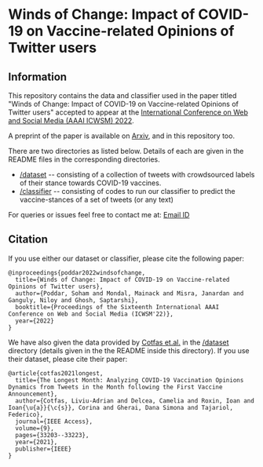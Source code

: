 # Winds of Change: Impact of COVID-19 on Vaccine-related Opinions of Twitter users

## Information
This repository contains the data and classifier used in the paper titled "Winds of Change: Impact of COVID-19 on Vaccine-related Opinions of Twitter users" accepted to appear at the [International Conference on Web and Social Media (AAAI ICWSM) 2022](https://www.icwsm.org/2022/index.html/ "ICWSM Website").

A preprint of the paper is available on [Arxiv](https://arxiv.org/abs/2111.10667 "Paper on Arxiv"), and in this repository too.

There are two directories as listed below. Details of each are given in the README files in the corresponding directories.
- [/dataset](/dataset) -- consisting of a collection of tweets with crowdsourced labels of their stance towards COVID-19 vaccines.
- [/classifier](/classifier) -- consisting of codes to run our classifier to predict the vaccine-stances of a set of tweets (or any text)

For queries or issues feel free to contact me at: [Email ID](mailto:sohampoddar@kgpian.iitkgp.ac.in)

## Citation
If you use either our dataset or classifier, please cite the following paper:
```
@inproceedings{poddar2022windsofchange,
  title={Winds of Change: Impact of COVID-19 on Vaccine-related Opinions of Twitter users},
  author={Poddar, Soham and Mondal, Mainack and Misra, Janardan and Ganguly, Niloy and Ghosh, Saptarshi},
  booktitle={Proceedings of the Sixteenth International AAAI Conference on Web and Social Media (ICWSM'22)},
  year={2022}
}
```


We have also given the data provided by [Cotfas et.al.](https://github.com/liviucotfas/covid-19-vaccination-hesitancy "Cotfas Github repository") in the [/dataset](./dataset) directory (details given in the the README inside this directory). If you use their dataset, please cite their paper:
```
@article{cotfas2021longest,
  title={The Longest Month: Analyzing COVID-19 Vaccination Opinions Dynamics from Tweets in the Month following the First Vaccine Announcement},
  author={Cotfas, Liviu-Adrian and Delcea, Camelia and Roxin, Ioan and Ioan{\u{a}}{\c{s}}, Corina and Gherai, Dana Simona and Tajariol, Federico},
  journal={IEEE Access},
  volume={9},
  pages={33203--33223},
  year={2021},
  publisher={IEEE}
}
```
